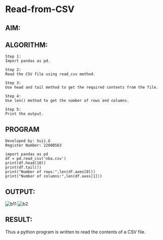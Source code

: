 # Read-from-CSV

## AIM:

## ALGORITHM:
```
Step 1:
Import pandas as pd.

Step 2:
Read the CSV file using read_csv method.

Step 3:
Use head and tail method to get the required contents from the file.

Step 4:
Use len() method to get the number of rows and columns.

Step 5:
Print the output.
```

## PROGRAM
```
Developed by: Suji.G
Register Number: 22008563

import pandas as pd
df = pd.read_csv('nba.csv')
print(df.head(10))
print(df.tail())
print("Number of rows:",len(df.axes[0]))
print("Number of columns:",len(df.axes[1]))
```

## OUTPUT:
![b11](https://user-images.githubusercontent.com/119559822/214855317-9de70756-6759-4f06-86e0-0bcd28f36694.png)
![b2](https://user-images.githubusercontent.com/119559822/214855346-ca39e600-03ce-455e-b2be-ad8cf6751f75.png)


## RESULT:
Thus a python program is written to read the contents of a CSV file.
